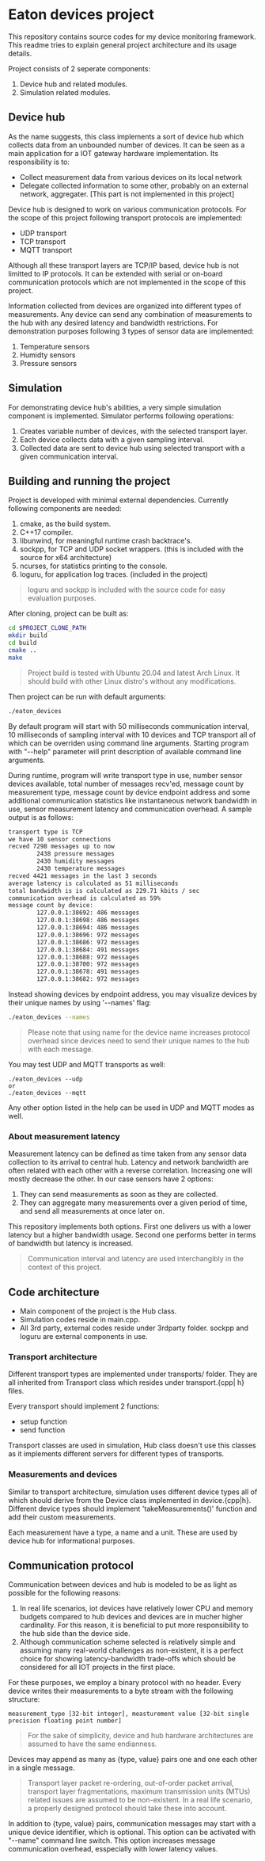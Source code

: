 # Eaton devices project

This repository contains source codes for my device monitoring framework. This readme tries to explain general project architecture and its usage details.

Project consists of 2 seperate components:

1. Device hub and related modules.
2. Simulation related modules.

## Device hub

As the name suggests, this class implements a sort of device hub which collects data from an unbounded number of devices. It can be seen as a main application for a IOT gateway hardware implementation. Its responsibility is to:

* Collect measurement data from various devices on its local network
* Delegate collected information to some other, probably on an external network, aggregater. [This part is not implemented in this project]

Device hub is designed to work on various communication protocols. For the scope of this project following transport protocols are implemented:

* UDP transport
* TCP transport
* MQTT transport

Although all these transport layers are TCP/IP based, device hub is not limitted to IP protocols. It can be extended with serial or on-board communication protocols which are not implemented in the scope of this project.

Information collected from devices are organized into different types of measurements. Any device can send any combination of measurements to the hub with any desired latency and bandwidth restrictions. For demonstration purposes following 3 types of sensor data are implemented:

1. Temperature sensors
2. Humidty sensors
3. Pressure sensors

## Simulation

For demonstrating device hub's abilities, a very simple simulation component is implemented. Simulator performs following operations:

1. Creates variable number of devices, with the selected transport layer.
2. Each device collects data with a given sampling interval.
3. Collected data are sent to device hub using selected transport with a given communication interval.

## Building and running the project

Project is developed with minimal external dependencies. Currently following components are needed:

1. cmake, as the build system.
2. C++17 compiler.
3. libunwind, for meaningful runtime crash backtrace's.
4. sockpp, for TCP and UDP socket wrappers. (this is included with the source for x64 architecture)
5. ncurses, for statistics printing to the console.
6. loguru, for application log traces. (included in the project)

>loguru and sockpp is included with the source code for easy evaluation purposes.

After cloning, project can be built as:

```bash
cd $PROJECT_CLONE_PATH
mkdir build
cd build
cmake ..
make
```

>Project build is tested with Ubuntu 20.04 and latest Arch Linux. It should build with other Linux distro's without any modifications.

Then project can be run with default arguments:

```bash
./eaton_devices
```
By default program will start with 50 milliseconds communication interval, 10 milliseconds of sampling interval with 10 devices and TCP transport all of which can be overriden using command line arguments. Starting program with "--help" parameter will print description of available command line arguments.

During runtime, program will write transport type in use, number sensor devices available, total number of messages recv'ed, message count by measurement type, message count by device endpoint address and some additional communication statistics like instantaneous network bandwidth in use, sensor measurement latency and communication overhead. A sample output is as follows:

```bash
transport type is TCP
we have 10 sensor connections
recved 7298 messages up to now
        2438 pressure messages
        2430 humidity messages
        2430 temperature messages
recved 4421 messages in the last 3 seconds
average latency is calculated as 51 milliseconds
total bandwidth is is calculated as 229.71 kbits / sec
communication overhead is calculated as 59%
message count by device:
        127.0.0.1:38692: 486 messages
        127.0.0.1:38698: 486 messages
        127.0.0.1:38694: 486 messages
        127.0.0.1:38696: 972 messages
        127.0.0.1:38686: 972 messages
        127.0.0.1:38684: 491 messages
        127.0.0.1:38688: 972 messages
        127.0.0.1:38700: 972 messages
        127.0.0.1:38678: 491 messages
        127.0.0.1:38682: 972 messages
```

Instead showing devices by endpoint address, you may visualize devices by their unique names by using '--names' flag:

```bash
./eaton_devices --names
```

>Please note that using name for the device name increases protocol overhead since devices need to send their unique names to the hub with each message.

You may test UDP and MQTT transports as well:

```
./eaton_devices --udp
or
./eaton_devices --mqtt
```

Any other option listed in the help can be used in UDP and MQTT modes as well.

### About measurement latency

Measurement latency can be defined as time taken from any sensor data collection to its arrival to central hub. Latency and network bandwidth are often related with each other with a reverse correlation. Increasing one will mostly decrease the other. In our case sensors have 2 options:

1. They can send measurements as soon as they are collected.
2. They can aggregate many measurements over a given period of time, and send all measurements at once later on.

This repository implements both options. First one delivers us with a lower latency but a higher bandwidth usage. Second one performs better in terms of bandwidth but latency is increased.

>Communication interval and latency are used interchangibly in the context of this project.

## Code architecture

- Main component of the project is the Hub class.
- Simulation codes reside in main.cpp.
- All 3rd party, external codes reside under 3rdparty folder. sockpp and loguru are external components in use.


### Transport architecture

Different transport types are implemented under transports/ folder. They are all inherited from Transport class which resides under transport.{cpp| h} files.

Every transport should implement 2 functions:

- setup function
- send function

Transport classes are used in simulation, Hub class doesn't use this classes as it implements different servers for different types of transports.

### Measurements and devices

Similar to transport architecture, simulation uses different device types all of which should derive from the Device class implemented in device.{cpp|h}. Different device types should implement 'takeMeasurements()' function and add their custom measurements.

Each measurement have a type, a name and a unit. These are used by device hub for informational purposes.

## Communication protocol

Communication between devices and hub is modeled to be as light as possible for the following reasons:

1. In real life scenarios, iot devices have relatively lower CPU and memory budgets compared to hub devices and devices are in mucher higher cardinality. For this reason, it is beneficial to put more responsibility to the hub side than the device side.
2. Although communication scheme selected is relatively simple and assuming many real-world challenges as non-existent, it is a perfect choice for showing latency-bandwidth trade-offs which should be considered for all IOT projects in the first place.

For these purposes, we employ a binary protocol with no header. Every device writes their measurements to a byte stream with the following structure:

    measurement_type [32-bit integer], measturement value [32-bit single precision floating point number]

>For the sake of simplicity, device and hub hardware architectures are assumed to have the same endianness.

Devices may append as many as {type, value} pairs one and one each other in a single message.

> Transport layer packet re-ordering, out-of-order packet arrival, transport layer fragmentations, maximum transmission units (MTUs) related issues are assumed to be non-existent. In a real life scenario, a properly designed protocol should take these into account.

In addition to {type, value} pairs, communication messages may start with a unique device identifier, which is optional. This option can be activated with "--name" command line switch. This option increases message communication overhead, esspecially with lower latency values.
